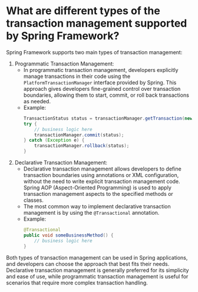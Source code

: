 # What are different types of the transaction management supported by Spring Framework?
Spring Framework supports two main types of transaction management:
1. Programmatic Transaction Management:
   - In programmatic transaction management, developers explicitly manage transactions in their code using the `PlatformTransactionManager` interface provided by Spring. This approach gives developers fine-grained control over transaction boundaries, allowing them to start, commit, or roll back transactions as needed.
   - Example:
     ```java
     TransactionStatus status = transactionManager.getTransaction(new DefaultTransactionDefinition());
     try {
         // business logic here
         transactionManager.commit(status);
     } catch (Exception e) {
         transactionManager.rollback(status);
     }
     ```
2. Declarative Transaction Management:
   - Declarative transaction management allows developers to define transaction boundaries using annotations or XML configuration, without the need to write explicit transaction management code. Spring AOP (Aspect-Oriented Programming) is used to apply transaction management aspects to the specified methods or classes.
   - The most common way to implement declarative transaction management is by using the `@Transactional` annotation.
   - Example:
     ```java
     @Transactional
     public void someBusinessMethod() {
         // business logic here
     }
     ```
Both types of transaction management can be used in Spring applications, and developers can choose the approach that best fits their needs. Declarative transaction management is generally preferred for its simplicity and ease of use, while programmatic transaction management is useful for scenarios that require more complex transaction handling.
